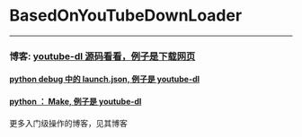 # BasedOnYouTubeDownLoader




<hr>


### 博客: [youtube-dl 源码看看，例子是下载网页](https://juejin.im/post/6889989103958360077)


#### [python debug 中的 launch.json, 例子是 youtube-dl](https://zhuanlan.zhihu.com/p/268560933)

#### [python ： Make, 例子是 youtube-dl](https://zhuanlan.zhihu.com/p/267689484)

更多入门级操作的博客，见其博客